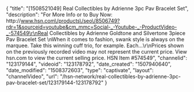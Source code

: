 {
    "title": "[1508521049] Real Collectibles by Adrienne 3pc Pav Bracelet Set",
    "description": "For More Info or to Buy Now: http:\/\/www.hsn.com\/products\/seo\/8506749?rdr=1&sourceid=youtube&cm_mmc=Social-_-Youtube-_-ProductVideo-_-574549\r\nReal Collectibles by Adrienne Goldtone and Silvertone 3piece Pav Bracelet Set \nWhen it comes to fashion, swank style is always on the marquee. Take this winning cuff trio, for example. Each...\r\nPrices shown on the previously recorded video may not represent the current price.  View hsn.com to view the current selling price. HSN Item #574549",
    "channelid": "123179144",
    "videoid": "123178792",
    "date_created": "1507940640",
    "date_modified": "1508372603",
    "type": "captivate",
    "layout": "channelVideo",
    "url": "\/hsn-network\/real-collectibles-by-adrienne-3pc-pav-bracelet-set\/123179144-123178792"
}